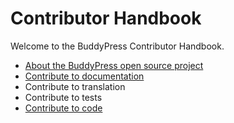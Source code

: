 # Contributor Handbook

Welcome to the BuddyPress Contributor Handbook.

- [About the BuddyPress open source project](./project/README.md)
- [Contribute to documentation](./documentation/README.md)
- Contribute to translation
- Contribute to tests
- [Contribute to code](./code/README.md)
